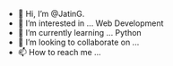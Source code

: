 - 👋 Hi, I’m @JatinG.
- 👀 I’m interested in ... Web Development
- 🌱 I’m currently learning ... Python
- 💞️ I’m looking to collaborate on ...
- 📫 How to reach me ...

<!---
JatinG4138/JatinG4138 is a ✨ special ✨ repository because its `README.md` (this file) appears on your GitHub profile.
You can click the Preview link to take a look at your changes.
--->
